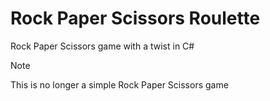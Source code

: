 # Rock Paper Scissors Roulette

Rock Paper Scissors game with a twist in C#

> [!NOTE]  
> This is no longer a simple Rock Paper Scissors game
